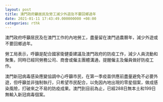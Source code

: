 ```yaml
---
layout: post
title: 澳門政府籲居民及勞工減少外遊及不要回鄉過年
date: 2021-01-11 17:43:49.000000000 +08:00
categories: rthk
---
```


澳門政府呼籲居民及在澳門工作的內地勞工，盡量留在澳門過農曆年，減少外遊或不要回鄉過年。

勞工局表示，呼籲是配合國家衛健委建議及澳門政府的防疫工作，減少人員流動和聚集，同時已經同勞務公司、商會或僱主團體溝通，提醒僱主及僱員做好防疫工作。

澳門新冠病毒感染應變協調中心呼籲市民，在第一季疫苗供應前盡量避免不必要外遊，但呼籲並非強制執行，只希望市民配合，以免因內地出現的零星個案，做成感染風險，打破來之不易的防疫成果。澳門到目前為止，已經288日無本土和199日無輸入新冠病毒個案。
